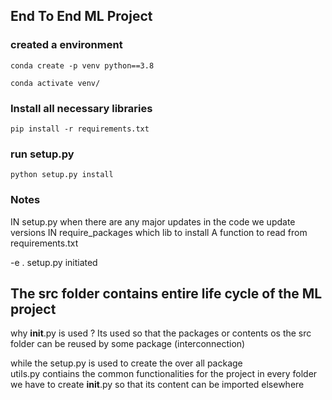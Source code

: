 ## End To End ML Project

### created a environment
```
conda create -p venv python==3.8

conda activate venv/
```
### Install all necessary libraries
```
pip install -r requirements.txt

```
### run setup.py 
```
python setup.py install 
```
### Notes

IN setup.py when there are any major updates in the code we update versions
IN require_packages which lib to install
A function to read from requirements.txt

-e . setup.py initiated

## The src folder contains entire life cycle of the ML project
why __init__.py is used ?
Its used so that the packages or contents os the src folder can be reused by some package (interconnection)

while the setup.py is used to create the over all package   
utils.py contiains the common functionalities for the project
in every folder we have to create __init__.py so that its content can be imported elsewhere 